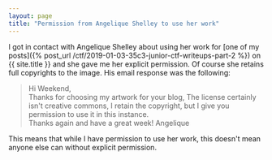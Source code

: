 ```yaml
---
layout: page
title: "Permission from Angelique Shelley to use her work"
---
```


I got in contact with Angelique Shelley about using her work for [one of my posts]({% post_url /ctf/2019-01-03-35c3-junior-ctf-writeups-part-2 %}) on {{ site.title }} and she gave me her explicit permission. Of course she retains full copyrights to the image.
His email response was the following:

> Hi Weekend,  
> Thanks for choosing my artwork for your blog, The license certainly isn't creative commons, I retain the copyright, but I give you permission to use it in this instance.  
> Thanks again and have a great week!  Angelique

This means that while I have permission to use her work, this doesn't mean anyone else can without explicit permission.
